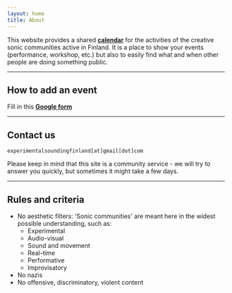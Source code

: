 ```yaml
---
layout: home
title: About
---
```

This website provides a shared **[calendar](calendar.md)** for the activities of the creative sonic communities active in Finland.
It is a place to show your events (performance, workshop, etc.) but also to easily find what and when other people are doing something public.

---

## How to add an event
Fill in this **[Google form](https://forms.gle/9Cb2oSwamWKdqRru8)**

---

## Contact us
`experimentalsoundingfinland[at]gmail[dot]com` 

Please keep in mind that this site is a community service - we will try to answer you quickly, but sometimes it might take a few days.

---

## Rules and criteria 
- No aesthetic filters: 'Sonic communities' are meant here in the widest possible understanding, such as:
  - Experimental
  - Audio-visual
  - Sound and movement
  - Real-time
  - Performative
  - Improvisatory
- No nazis
- No offensive, discriminatory, violent content

<link rel="shortcut icon" type="image/x-icon" href="favicon.ico?">

